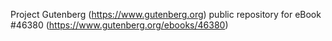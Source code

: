 Project Gutenberg (https://www.gutenberg.org) public repository for eBook #46380 (https://www.gutenberg.org/ebooks/46380)
